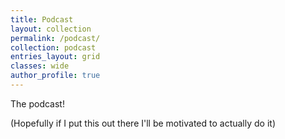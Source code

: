 ```yaml
---
title: Podcast
layout: collection
permalink: /podcast/
collection: podcast 
entries_layout: grid
classes: wide
author_profile: true
---
```


The podcast!

(Hopefully if I put this out there I'll be motivated to actually do it)
